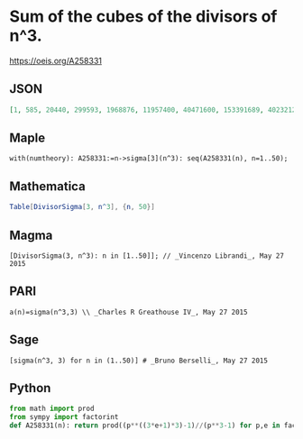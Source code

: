 # Sum of the cubes of the divisors of n^3\.
https://oeis.org/A258331
## JSON
```JSON
[1, 585, 20440, 299593, 1968876, 11957400, 40471600, 153391689, 402321277, 1151792460, 2359720584, 6123680920, 10609328380, 23675886000, 40243825440, 78536544841, 118612018980, 235357947045, 322734750520, 589861467468, 827239504000, 1380436541640]
```
## Maple
```Maple
with(numtheory): A258331:=n->sigma[3](n^3): seq(A258331(n), n=1..50);
```
## Mathematica
```Mathematica
Table[DivisorSigma[3, n^3], {n, 50}]
```
## Magma
```Magma
[DivisorSigma(3, n^3): n in [1..50]]; // _Vincenzo Librandi_, May 27 2015
```
## PARI
```PARI
a(n)=sigma(n^3,3) \\ _Charles R Greathouse IV_, May 27 2015
```
## Sage
```Sage
[sigma(n^3, 3) for n in (1..50)] # _Bruno Berselli_, May 27 2015
```
## Python
```Python
from math import prod
from sympy import factorint
def A258331(n): return prod((p**((3*e+1)*3)-1)//(p**3-1) for p,e in factorint(n).items()) # _Chai Wah Wu_, Oct 25 2023
```

